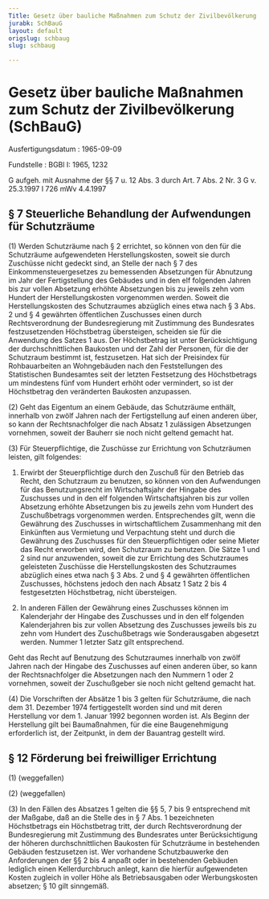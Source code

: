 ```yaml
---
Title: Gesetz über bauliche Maßnahmen zum Schutz der Zivilbevölkerung
jurabk: SchBauG
layout: default
origslug: schbaug
slug: schbaug

---
```


# Gesetz über bauliche Maßnahmen zum Schutz der Zivilbevölkerung (SchBauG)

Ausfertigungsdatum
:   1965-09-09

Fundstelle
:   BGBl I: 1965, 1232

G aufgeh. mit Ausnahme der §§ 7 u. 12 Abs. 3 durch Art. 7 Abs. 2 Nr. 3
G v. 25.3.1997 I 726 mWv 4.4.1997


## § 7 Steuerliche Behandlung der Aufwendungen für Schutzräume

(1) Werden Schutzräume nach § 2 errichtet, so können von den für die
Schutzräume aufgewendeten Herstellungskosten, soweit sie durch
Zuschüsse nicht gedeckt sind, an Stelle der nach § 7 des
Einkommensteuergesetzes zu bemessenden Absetzungen für Abnutzung im
Jahr der Fertigstellung des Gebäudes und in den elf folgenden Jahren
bis zur vollen Absetzung erhöhte Absetzungen bis zu jeweils zehn vom
Hundert der Herstellungskosten vorgenommen werden. Soweit die
Herstellungskosten des Schutzraumes abzüglich eines etwa nach § 3 Abs.
2 und § 4 gewährten öffentlichen Zuschusses einen durch
Rechtsverordnung der Bundesregierung mit Zustimmung des Bundesrates
festzusetzenden Höchstbetrag übersteigen, scheiden sie für die
Anwendung des Satzes 1 aus. Der Höchstbetrag ist unter
Berücksichtigung der durchschnittlichen Baukosten und der Zahl der
Personen, für die der Schutzraum bestimmt ist, festzusetzen. Hat sich
der Preisindex für Rohbauarbeiten an Wohngebäuden nach den
Feststellungen des Statistischen Bundesamtes seit der letzten
Festsetzung des Höchstbetrags um mindestens fünf vom Hundert erhöht
oder vermindert, so ist der Höchstbetrag den veränderten Baukosten
anzupassen.

(2) Geht das Eigentum an einem Gebäude, das Schutzräume enthält,
innerhalb von zwölf Jahren nach der Fertigstellung auf einen anderen
über, so kann der Rechtsnachfolger die nach Absatz 1 zulässigen
Absetzungen vornehmen, soweit der Bauherr sie noch nicht geltend
gemacht hat.

(3) Für Steuerpflichtige, die Zuschüsse zur Errichtung von
Schutzräumen leisten, gilt folgendes:

1.  Erwirbt der Steuerpflichtige durch den Zuschuß für den Betrieb das
    Recht, den Schutzraum zu benutzen, so können von den Aufwendungen für
    das Benutzungsrecht im Wirtschaftsjahr der Hingabe des Zuschusses und
    in den elf folgenden Wirtschaftsjahren bis zur vollen Absetzung
    erhöhte Absetzungen bis zu jeweils zehn vom Hundert des Zuschußbetrags
    vorgenommen werden. Entsprechendes gilt, wenn die Gewährung des
    Zuschusses in wirtschaftlichem Zusammenhang mit den Einkünften aus
    Vermietung und Verpachtung steht und durch die Gewährung des
    Zuschusses für den Steuerpflichtigen oder seine Mieter das Recht
    erworben wird, den Schutzraum zu benutzen. Die Sätze 1 und 2 sind nur
    anzuwenden, soweit die zur Errichtung des Schutzraumes geleisteten
    Zuschüsse die Herstellungskosten des Schutzraumes abzüglich eines etwa
    nach § 3 Abs. 2 und § 4 gewährten öffentlichen Zuschusses, höchstens
    jedoch den nach Absatz 1 Satz 2 bis 4 festgesetzten Höchstbetrag,
    nicht übersteigen.


2.  In anderen Fällen der Gewährung eines Zuschusses können im
    Kalenderjahr der Hingabe des Zuschusses und in den elf folgenden
    Kalenderjahren bis zur vollen Absetzung des Zuschusses jeweils bis zu
    zehn vom Hundert des Zuschußbetrags wie Sonderausgaben abgesetzt
    werden. Nummer 1 letzter Satz gilt entsprechend.



Geht das Recht auf Benutzung des Schutzraumes innerhalb von zwölf
Jahren nach der Hingabe des Zuschusses auf einen anderen über, so kann
der Rechtsnachfolger die Absetzungen nach den Nummern 1 oder 2
vornehmen, soweit der Zuschußgeber sie noch nicht geltend gemacht hat.

(4) Die Vorschriften der Absätze 1 bis 3 gelten für Schutzräume, die
nach dem 31. Dezember 1974 fertiggestellt worden sind und mit deren
Herstellung vor dem 1. Januar 1992 begonnen worden ist. Als Beginn der
Herstellung gilt bei Baumaßnahmen, für die eine Baugenehmigung
erforderlich ist, der Zeitpunkt, in dem der Bauantrag gestellt wird.


## § 12 Förderung bei freiwilliger Errichtung

(1) (weggefallen)

(2) (weggefallen)

(3) In den Fällen des Absatzes 1 gelten die §§ 5, 7 bis 9 entsprechend
mit der Maßgabe, daß an die Stelle des in § 7 Abs. 1 bezeichneten
Höchstbetrags ein Höchstbetrag tritt, der durch Rechtsverordnung der
Bundesregierung mit Zustimmung des Bundesrates unter Berücksichtigung
der höheren durchschnittlichen Baukosten für Schutzräume in
bestehenden Gebäuden festzusetzen ist. Wer vorhandene Schutzbauwerke
den Anforderungen der §§ 2 bis 4 anpaßt oder in bestehenden Gebäuden
lediglich einen Kellerdurchbruch anlegt, kann die hierfür
aufgewendeten Kosten zugleich in voller Höhe als Betriebsausgaben oder
Werbungskosten absetzen; § 10 gilt sinngemäß.


